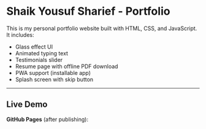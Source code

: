 # Shaik Yousuf Sharief - Portfolio

This is my personal portfolio website built with HTML, CSS, and JavaScript.  
It includes:
- Glass effect UI
- Animated typing text
- Testimonials slider
- Resume page with offline PDF download
- PWA support (installable app)
- Splash screen with skip button

---

## **Live Demo**
**GitHub Pages** (after publishing):  
